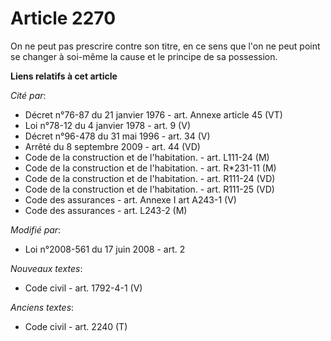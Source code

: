 # Article 2270

On ne peut pas prescrire contre son titre, en ce sens que l'on ne peut point se changer à soi-même la cause et le principe de
sa possession.

**Liens relatifs à cet article**

_Cité par_:

  - Décret n°76-87 du 21 janvier 1976 - art. Annexe article 45 (VT)
  - Loi n°78-12 du 4 janvier 1978 - art. 9 (V)
  - Décret n°96-478 du 31 mai 1996 - art. 34 (V)
  - Arrêté du 8 septembre 2009 - art. 44 (VD)
  - Code de la construction et de l'habitation. - art. L111-24 (M)
  - Code de la construction et de l'habitation. - art. R*231-11 (M)
  - Code de la construction et de l'habitation. - art. R111-24 (VD)
  - Code de la construction et de l'habitation. - art. R111-25 (VD)
  - Code des assurances - art. Annexe I art A243-1 (V)
  - Code des assurances - art. L243-2 (M)

_Modifié par_:

  - Loi n°2008-561 du 17 juin 2008 - art. 2

_Nouveaux textes_:

  - Code civil - art. 1792-4-1 (V)

_Anciens textes_:

  - Code civil - art. 2240 (T)
